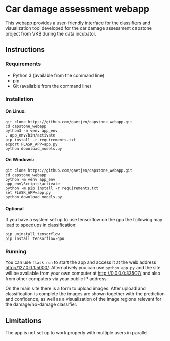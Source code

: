 # Car damage assessment webapp

This webapp provides a user-friendly interface for the classifiers and visualization tool developed for the car damage assessment capstone project from VKB during the data incubator.

## Instructions
### Requirements
* Python 3 (available from the command line)
* pip
* Git (available from the command line)
### Installation
#### On Linux:
```
git clone https://github.com/gaetjen/capstone_webapp.git
cd capstone_webapp
python3 -m venv app_env
. app_env/bin/activate
pip install -r requirements.txt
export FLASK_APP=app.py
python download_models.py
```
#### On Windows:
```
git clone https://github.com/gaetjen/capstone_webapp.git
cd capstone_webapp
python -m venv app_env
app_env\Scripts\activate
python -m pip install -r requirements.txt
set FLASK_APP=app.py
python download_models.py
```
#### Optional
If you have a system set up to use tensorflow on the gpu the following may lead to speedups in classification:
```
pip uninstall tensorflow
pip install tensorflow-gpu
```
### Running
You can use `flask run` to start the app and access it at the web address http://127.0.0.1:5000/. Alternatively you can use `python app.py` and the site will be available from your own computer at http://0.0.0.0:33507/ and also from other computers via your public IP address.

On the main site there is a form to upload images. After upload and classification is complete the images are shown together with the prediction and confidence, as well as a visualization of the image regions relevant for the damage/no-damage classifier.

## Limitations
The app is not set up to work properly with multiple users in parallel.